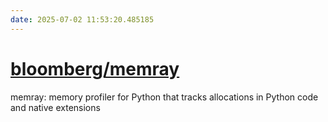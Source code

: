 ```yaml
---
date: 2025-07-02 11:53:20.485185
---
```


# [bloomberg/memray](https://github.com/bloomberg/memray)

memray: memory profiler for Python that tracks allocations in Python code and native extensions